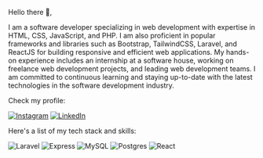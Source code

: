 Hello there 👋,


I am a software developer specializing in web development with expertise in HTML, CSS, JavaScript, and PHP. I am also proficient in popular frameworks and libraries such as Bootstrap, TailwindCSS, Laravel, and ReactJS for building responsive and efficient web applications. My hands-on experience includes an internship at a software house, working on freelance web development projects, and leading web development teams. I am committed to continuous learning and staying up-to-date with the latest technologies in the software development industry.

Check my profile:

[![Instagram](https://img.shields.io/badge/Instagram-%23E4405F.svg?style=for-the-badge&logo=Instagram&logoColor=white)](https://instagram.com/dimasgda) 
[![LinkedIn](https://img.shields.io/badge/LinkedIn-%230077B5.svg?style=for-the-badge&logo=linkedin&logoColor=white)](https://www.linkedin.com/in/dimasgda)

Here's a list of my tech stack and skills:

![Laravel](https://img.shields.io/badge/laravel-%23FF2D20.svg?style=for-the-badge&logo=laravel&logoColor=white)
![Express](https://img.shields.io/badge/-Express-%2320232a?style=for-the-badge&logo=Express&logoColor=%2361DAFB)
![MySQL](https://img.shields.io/badge/mysql-%2300000f.svg?style=for-the-badge&logo=mysql&logoColor=white) 
![Postgres](https://img.shields.io/badge/postgres-%23316192.svg?style=for-the-badge&logo=postgresql&logoColor=white)
![React](https://img.shields.io/badge/react-%2320232a.svg?style=for-the-badge&logo=react&logoColor=%2361DAFB) 
